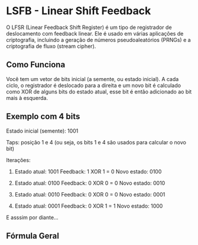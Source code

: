 # LSFB - Linear Shift Feedback

O LFSR (Linear Feedback Shift Register) é um tipo de registrador de deslocamento com feedback linear. Ele é usado em várias aplicações de criptografia, incluindo a geração de números pseudoaleatórios (PRNGs) e a criptografia de fluxo (stream cipher).

## Como Funciona

Você tem um vetor de bits inicial (a semente, ou estado inicial). A cada ciclo, o registrador é deslocado para a direita e um novo bit é calculado como XOR de alguns bits do estado atual, esse bit é então adicionado ao bit mais à esquerda.

## Exemplo com 4 bits

Estado inicial (semente): 1001

Taps: posição 1 e 4 (ou seja, os bits 1 e 4 são usados para calcular o novo bit)

Iterações:

1. Estado atual: 1001
   Feedback: 1 XOR 1 = 0
   Novo estado: 0100

2. Estado atual: 0100
   Feedback: 0 XOR 0 = 0
   Novo estado: 0010

3. Estado atual: 0010
   Feedback: 0 XOR 0 = 0
   Novo estado: 0001

4. Estado atual: 0001
   Feedback: 0 XOR 1 = 1
   Novo estado: 1000

E asssim por diante...


## Fórmula Geral










